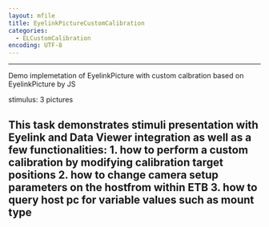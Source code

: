 ```yaml
---
layout: mfile
title: EyelinkPictureCustomCalibration
categories:
  - ELCustomCalibration
encoding: UTF-8
---
```


----

Demo implemetation of EyelinkPicture with custom calbration
based on EyelinkPicture by JS


stimulus: 3 pictures

This task demonstrates stimuli presentation with Eyelink and Data Viewer
integration as well as a few functionalities:
1\. how to perform a custom calibration by modifying
   calibration target positions
2\. how to change camera setup parameters
   on the hostfrom within ETB
3\. how to query host pc for variable values such as mount type
----